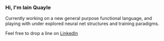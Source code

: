 ### Hi, I'm Iain Quayle

Currently working on a new general purpose functional language, and playing with under explored neural net structures and training paradigms.

Feel free to drop a line on [LinkedIn](https://www.linkedin.com/in/iain-quayle-70017b277)

<!--
- 🔭 I’m currently working on ...
- 🌱 I’m currently learning ...
- 👯 I’m looking to collaborate on ...
- 🤔 I’m looking for help with ...
- 💬 Ask me about ...
- 📫 How to reach me: ...
- 😄 Pronouns: ...
- ⚡ Fun fact: ...
-->
